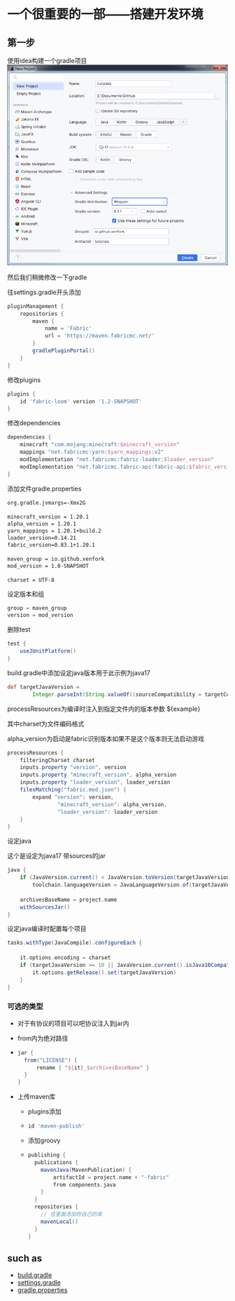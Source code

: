# 一个很重要的一部——搭建开发环境

## 第一步

使用idea构建一个gradle项目
![创建项目](../icon/create_program.png)

然后我们稍微修改一下gradle

往settings.gradle开头添加
```groovy
pluginManagement {
    repositories {
        maven {
            name = 'Fabric'
            url = 'https://maven.fabricmc.net/'
        }
        gradlePluginPortal()
    }
}
```

修改plugins
```groovy
plugins {
    id 'fabric-loom' version '1.2-SNAPSHOT'
}
```

修改dependencies
```groovy
dependencies {
    minecraft "com.mojang:minecraft:$minecraft_version"
    mappings "net.fabricmc:yarn:$yarn_mappings:v2"
    modImplementation "net.fabricmc:fabric-loader:$loader_version"
    modImplementation "net.fabricmc.fabric-api:fabric-api:$fabric_version"
}
```

添加文件gradle.properties
```properties
org.gradle.jvmargs=-Xmx2G

minecraft_version = 1.20.1
alpha_version = 1.20.1
yarn_mappings = 1.20.1+build.2
loader_version=0.14.21
fabric_version=0.83.1+1.20.1

maven_group = io.github.xenfork
mod_version = 1.0-SNAPSHOT

charset = UTF-8
```

设定版本和组
```groovy
group = maven_group
version = mod_version
```

删除test
```groovy
test {
    useJUnitPlatform()
}
```

build.gradle中添加设定java版本用于此示例为java17
```groovy
def targetJavaVersion =
        Integer.parseInt(String.valueOf((sourceCompatibility = targetCompatibility = JavaVersion.VERSION_17)))
```

processResources为编译时注入到指定文件内的版本参数 ${example}

其中charset为文件编码格式 

alpha_version为启动是fabric识别版本如果不是这个版本则无法启动游戏
```groovy
processResources {
    filteringCharset charset
    inputs.property "version", version
    inputs.property "minecraft_version", alpha_version
    inputs.property "loader_version", loader_version
    filesMatching("fabric.mod.json") {
        expand "version": version,
                "minecraft_version": alpha_version,
                "loader_version": loader_version
    }
}
```

设定java

这个是设定为java17 带sources的jar
```groovy
java {
    if (JavaVersion.current() < JavaVersion.toVersion(targetJavaVersion))
        toolchain.languageVersion = JavaLanguageVersion.of(targetJavaVersion)

    archivesBaseName = project.name
    withSourcesJar()
}
```

设定java编译时配置每个项目
```groovy
tasks.withType(JavaCompile).configureEach {
    
    it.options.encoding = charset
    if (targetJavaVersion >= 10 || JavaVersion.current().isJava10Compatible()) {
        it.options.getRelease().set(targetJavaVersion)
    }
}
```

### 可选的类型

- 对于有协议的项目可以吧协议注入到jar内

- from内为绝对路径

- ```groovy
  jar {
    from("LICENSE") {
        rename { "${it}_$archivesBaseName" }
    }
  }
- 上传maven库
  - plugins添加
  - ```groovy
    id 'maven-publish'
  - 添加groovy
  - ```groovy
    publishing {
      publications {
        mavenJava(MavenPublication) {
            artifactId = project.name + "-fabric"
            from components.java
        }
      }
      repositories {
        // 往里面添加你自己的库
        mavenLocal()
      }
    }

## such as
- [build.gradle](../tutorials/build.gradle)
- [settings.gradle](../tutorials/settings.gradle)
- [gradle.properties](../tutorials/gradle.properties)
